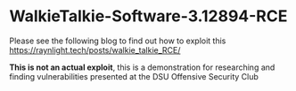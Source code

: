# WalkieTalkie-Software-3.12894-RCE

Please see the following blog to find out how to exploit this
<br>
https://raynlight.tech/posts/walkie_talkie_RCE/



**This is not an actual exploit**, this is a demonstration for researching and finding vulnerabilities presented at the DSU Offensive Security Club
  

